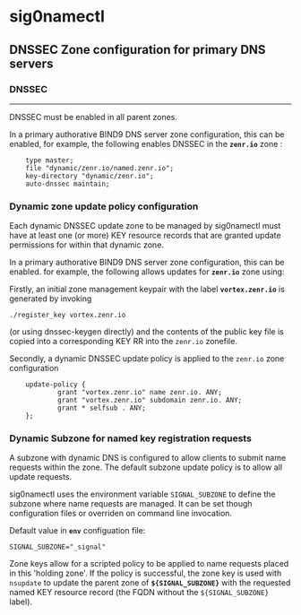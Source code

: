 # sig0namectl

## DNSSEC Zone configuration for primary DNS servers

### DNSSEC
---
DNSSEC must be enabled in all parent zones.

In a primary authorative BIND9 DNS server zone configuration, this can be enabled, for example, the following enables DNSSEC in the **`zenr.io`** zone :

        type master;
        file "dynamic/zenr.io/named.zenr.io";
        key-directory "dynamic/zenr.io";
        auto-dnssec maintain;
 
### Dynamic zone update policy configuration

Each dynamic DNSSEC update zone to be managed by sig0namectl must have at least one (or more) KEY resource records that are granted update permissions for within that dynamic zone.


In a primary authorative BIND9 DNS server zone configuration, this can be enabled. for example, the following allows updates for **`zenr.io`** zone using:

Firstly, an initial zone management keypair with the label **`vortex.zenr.io`** is generated by invoking

    ./register_key vortex.zenr.io

 (or using dnssec-keygen directly) and the contents of the public key file is copied into a corresponding KEY RR into the `zenr.io` zonefile.

Secondly, a dynamic DNSSEC update policy is applied to the `zenr.io` zone configuration

        update-policy {
                grant "vortex.zenr.io" name zenr.io. ANY;
                grant "vortex.zenr.io" subdomain zenr.io. ANY;
                grant * selfsub . ANY;
        };

### Dynamic Subzone for named key registration requests

A subzone with dynamic DNS is configured to allow clients to submit name requests within the zone. The default subzone update policy is to allow all update requests.

sig0namectl uses the environment variable `SIGNAL_SUBZONE` to define the subzone where name requests are managed. It can be set though configuration files or overriden on command line invocation.

Default value in **`env`** configuation file:

`SIGNAL_SUBZONE="_signal"`

Zone keys allow for a scripted policy to be applied to name requests placed in this 'holding zone'. If the policy is successful, the zone key is used with `nsupdate` to update the parent zone of **`${SIGNAL_SUBZONE}`** with the requested named KEY resource record (the FQDN without the `${SIGNAL_SUBZONE}` label).

